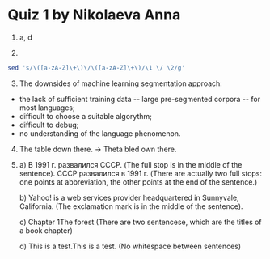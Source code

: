 # Quiz 1 by Nikolaeva Anna

 1) a, d 

2) 
```sh
sed 's/\([a-zA-Z]\+\)\/\([a-zA-Z]\+\)/\1 \/ \2/g' 
```

3) The downsides of machine learning segmentation approach:
- the lack of sufficient training data -- large pre-segmented corpora -- for most languages;
- difficult to choose a suitable algorythm;
- difficult to debug;
- no understanding of the language phenomenon. 


4) The table down there. → Theta bled own there. 

5) 
	a) В 1991 г. развалился СССР. (The full stop is in the middle of the sentence). СССР развалился в 1991 г. (There are actually two full stops: one points at abbreviation, the other points at the end of the sentence.) 

	b) Yahoo! is a web services provider headquartered in Sunnyvale, California. (The exclamation mark is in the middle of the sentence).

	c) Chapter 1The forest (There are two sentencese, which are the titles of a book chapter)  

	d) This is a test.This is a test. (No whitespace between sentences)